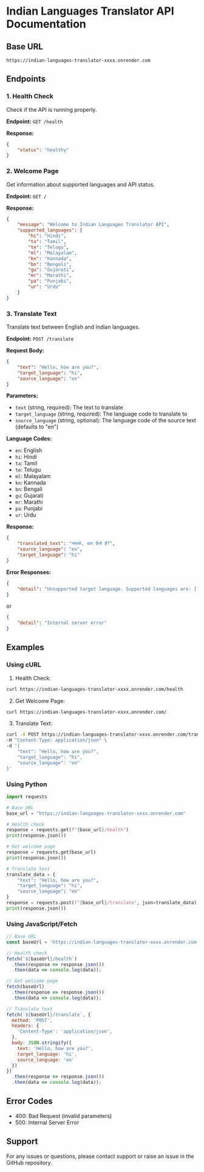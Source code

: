 # Indian Languages Translator API Documentation

## Base URL
```
https://indian-languages-translator-xxxx.onrender.com
```

## Endpoints

### 1. Health Check
Check if the API is running properly.

**Endpoint:** `GET /health`

**Response:**
```json
{
    "status": "healthy"
}
```

### 2. Welcome Page
Get information about supported languages and API status.

**Endpoint:** `GET /`

**Response:**
```json
{
    "message": "Welcome to Indian Languages Translator API",
    "supported_languages": {
        "hi": "Hindi",
        "ta": "Tamil",
        "te": "Telugu",
        "ml": "Malayalam",
        "kn": "Kannada",
        "bn": "Bengali",
        "gu": "Gujarati",
        "mr": "Marathi",
        "pa": "Punjabi",
        "ur": "Urdu"
    }
}
```

### 3. Translate Text
Translate text between English and Indian languages.

**Endpoint:** `POST /translate`

**Request Body:**
```json
{
    "text": "Hello, how are you?",
    "target_language": "hi",
    "source_language": "en"
}
```

**Parameters:**
- `text` (string, required): The text to translate
- `target_language` (string, required): The language code to translate to
- `source_language` (string, optional): The language code of the source text (defaults to "en")

**Language Codes:**
- `en`: English
- `hi`: Hindi
- `ta`: Tamil
- `te`: Telugu
- `ml`: Malayalam
- `kn`: Kannada
- `bn`: Bengali
- `gu`: Gujarati
- `mr`: Marathi
- `pa`: Punjabi
- `ur`: Urdu

**Response:**
```json
{
    "translated_text": "नमस्ते, आप कैसे हैं?",
    "source_language": "en",
    "target_language": "hi"
}
```

**Error Responses:**
```json
{
    "detail": "Unsupported target language. Supported languages are: ['hi', 'ta', 'te', 'ml', 'kn', 'bn', 'gu', 'mr', 'pa', 'ur'] and 'en'"
}
```
or
```json
{
    "detail": "Internal server error"
}
```

## Examples

### Using cURL

1. Health Check:
```bash
curl https://indian-languages-translator-xxxx.onrender.com/health
```

2. Get Welcome Page:
```bash
curl https://indian-languages-translator-xxxx.onrender.com/
```

3. Translate Text:
```bash
curl -X POST https://indian-languages-translator-xxxx.onrender.com/translate \
-H "Content-Type: application/json" \
-d '{
    "text": "Hello, how are you?",
    "target_language": "hi",
    "source_language": "en"
}'
```

### Using Python

```python
import requests

# Base URL
base_url = "https://indian-languages-translator-xxxx.onrender.com"

# Health check
response = requests.get(f"{base_url}/health")
print(response.json())

# Get welcome page
response = requests.get(base_url)
print(response.json())

# Translate text
translate_data = {
    "text": "Hello, how are you?",
    "target_language": "hi",
    "source_language": "en"
}
response = requests.post(f"{base_url}/translate", json=translate_data)
print(response.json())
```

### Using JavaScript/Fetch

```javascript
// Base URL
const baseUrl = 'https://indian-languages-translator-xxxx.onrender.com';

// Health check
fetch(`${baseUrl}/health`)
  .then(response => response.json())
  .then(data => console.log(data));

// Get welcome page
fetch(baseUrl)
  .then(response => response.json())
  .then(data => console.log(data));

// Translate text
fetch(`${baseUrl}/translate`, {
  method: 'POST',
  headers: {
    'Content-Type': 'application/json',
  },
  body: JSON.stringify({
    text: 'Hello, how are you?',
    target_language: 'hi',
    source_language: 'en'
  })
})
  .then(response => response.json())
  .then(data => console.log(data));
```

## Error Codes
- 400: Bad Request (invalid parameters)
- 500: Internal Server Error

## Support
For any issues or questions, please contact support or raise an issue in the GitHub repository. 